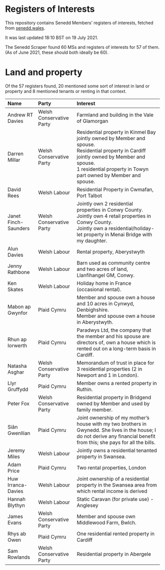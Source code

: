 # Registers of Interests

This repository contains Senedd Members’ registers of interests, fetched from [senedd.wales](https://senedd.wales/).

It was last updated 18:10 BST on 19 July 2021.

The Senedd Scraper found 60 MSs and registers of interests for 57 of them. (As of June 2021, these should both ideally be 60).

# Land and property

Of the 57 registers found, 20 mentioned some sort of interest in land or property and 8 mentioned tenants or renting in that context.

| Name                 | Party                    | Interest                                                                                                                                                                                                          |
| :------------------- | :----------------------- | :---------------------------------------------------------------------------------------------------------------------------------------------------------------------------------------------------------------- |
| Andrew RT Davies     | Welsh Conservative Party | Farmland and building in the Vale of Glamorgan                                                                                                                                                                    |
| Darren Millar        | Welsh Conservative Party | Residential property in Kinmel Bay jointly owned by Member and spouse.<br>Residential property in Cardiff jointly owned by Member and spouse.<br>1 residential property in Towyn part owned by Member and spouse. |
| David Rees           | Welsh Labour             | Residential Property in Cwmafan, Port Talbot                                                                                                                                                                      |
| Janet Finch-Saunders | Welsh Conservative Party | Jointly own 2 residential properties in Conwy County.<br>Jointly own 4 retail properties in Conwy County.<br>Jointly own a residential/holiday-let property in Menai Bridge with my daughter.                     |
| Alun Davies          | Welsh Labour             | Rental property, Aberystwyth                                                                                                                                                                                      |
| Jenny Rathbone       | Welsh Labour             | Barn used as community centre and two acres of land, Llanfihangel GM, Conwy.                                                                                                                                      |
| Ken Skates           | Welsh Labour             | Holiday home in France (occasional rental).                                                                                                                                                                       |
| Mabon ap Gwynfor     | Plaid Cymru              | Member and spouse own a house and 10 acres in Cynwyd, Denbighshire.<br>Member and spouse own a house in Aberystwyth.                                                                                              |
| Rhun ap Iorwerth     | Plaid Cymru              | Paradwys Ltd, the company that the member and his spouse are directors of, own a house which is rented out on a long-term basis in Cardiff.                                                                       |
| Natasha Asghar       | Welsh Conservative Party | Memorandum of trust in place for 3 residential properties (2 in Newport and 1 in London).                                                                                                                         |
| Llyr Gruffydd        | Plaid Cymru              | Member owns a rented property in Ruthin.                                                                                                                                                                          |
| Peter Fox            | Welsh Conservative Party | Residential property in Bridgend owned by Member and used by family member.                                                                                                                                       |
| Siân Gwenllian       | Plaid Cymru              | Joint ownership of my mother’s house with my two brothers in Gwynedd. She lives in the house; I do not derive any financial benefit from this; she pays for all the bills.                                        |
| Jeremy Miles         | Welsh Labour             | Jointly owns a residential tenanted property in Swansea.                                                                                                                                                          |
| Adam Price           | Plaid Cymru              | Two rental properties, London                                                                                                                                                                                     |
| Huw Irranca-Davies   | Welsh Labour             | Joint ownership of a residential property in the Swansea area from which rental income is derived                                                                                                                 |
| Hannah Blythyn       | Welsh Labour             | Static Caravan (for private use) - Anglesey                                                                                                                                                                       |
| James Evans          | Welsh Conservative Party | Member and spouse own Middlewood Farm, Bwlch.                                                                                                                                                                     |
| Rhys ab Owen         | Plaid Cymru              | One residential rented property in Cardiff                                                                                                                                                                        |
| Sam Rowlands         | Welsh Conservative Party | Residential property in Abergele                                                                                                                                                                                  |

